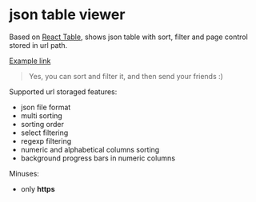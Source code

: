 # json table viewer

Based on [React Table](https://react-table.js.org), shows json table with sort, filter and page control stored in url path.

[Example link](https://ivansglazunov.github.io/json-table-viewer/#/%7B%22path%22%3A%22https%3A%2F%2Fapi.jsonbin.io%2Fb%2F5b140a867a973f4ce5785198%2F1%22%2C%22sorted%22%3A[%7B%22id%22%3A%22q_au_1%22%2C%22desc%22%3Atrue%7D%2C%7B%22id%22%3A%22q_au_2%22%2C%22desc%22%3Atrue%7D]%2C%22filtered%22%3A[%7B%22id%22%3A%22i_deg%22%2C%22value%22%3A%7B%22allowed%22%3A[]%2C%22regexp%22%3A%22%22%7D%7D%2C%7B%22id%22%3A%22orbit_class%22%2C%22value%22%3A%7B%22allowed%22%3A[%22Amor%22]%2C%22regexp%22%3A%22%22%7D%7D%2C%7B%22id%22%3A%22moid_au%22%2C%22value%22%3A%7B%22allowed%22%3A[]%2C%22regexp%22%3A%22%5E0%22%7D%7D]%2C%22page%22%3A0%2C%22pageSize%22%3A50%7D)

> Yes, you can sort and filter it, and then send your friends :)

Supported url storaged features:

- json file format
- multi sorting
- sorting order
- select filtering
- regexp filtering
- numeric and alphabetical columns sorting
- background progress bars in numeric columns

Minuses:

- only **https**
